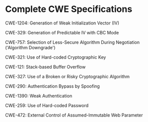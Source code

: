 

# Complete CWE Specifications

CWE-1204: Generation of Weak Initialization Vector (IV)

CWE-329: Generation of Predictable IV with CBC Mode

CWE-757: Selection of Less-Secure Algorithm During Negotiation ('Algorithm Downgrade')

CWE-321: Use of Hard-coded Cryptographic Key

CWE-121: Stack-based Buffer Overflow

CWE-327: Use of a Broken or Risky Cryptographic Algorithm

CWE-290: Authentication Bypass by Spoofing

CWE-1390: Weak Authentication

CWE-259: Use of Hard-coded Password

CWE-472: External Control of Assumed-Immutable Web Parameter